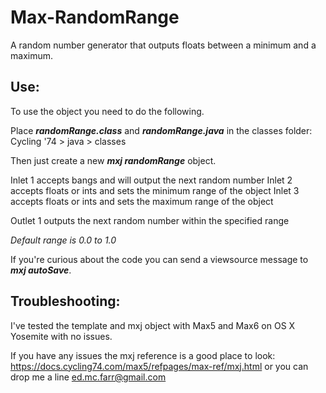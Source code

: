 # Max-RandomRange
A random number generator that outputs floats between a minimum and a maximum.
<h2>Use: </h2>

To use the object you need to do the following.

Place <i><b>randomRange.class</b></i> and <i><b>randomRange.java</b></i> in the classes folder:
Cycling '74 > java > classes

Then just create a new <i><b>mxj randomRange</b></i> object. 

Inlet 1 accepts bangs and will output the next random number
Inlet 2 accepts floats or ints and sets the minimum range of the object
Inlet 3 accepts floats or ints and sets the maximum range of the object

Outlet 1 outputs the next random number within the specified range

<i>Default range is 0.0 to 1.0</i>

If you're curious about the code you can send a viewsource message to <i><b>mxj autoSave</b></i>.

<h2>Troubleshooting: </h2>

I've tested the template and mxj object with Max5 and Max6 on OS X Yosemite with no issues.  

If you have any issues the mxj reference is a good place to look: https://docs.cycling74.com/max5/refpages/max-ref/mxj.html or you can drop me a line ed.mc.farr@gmail.com

